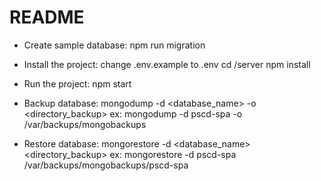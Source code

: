 # README #

* Create sample database:
npm run migration

* Install the project:
change .env.example to .env
cd /server
npm install

* Run the project:
npm start

* Backup database:
mongodump -d <database_name> -o <directory_backup>
ex:
mongodump -d pscd-spa -o /var/backups/mongobackups

* Restore database:
mongorestore -d <database_name> <directory_backup>
ex:
mongorestore -d  pscd-spa /var/backups/mongobackups/pscd-spa